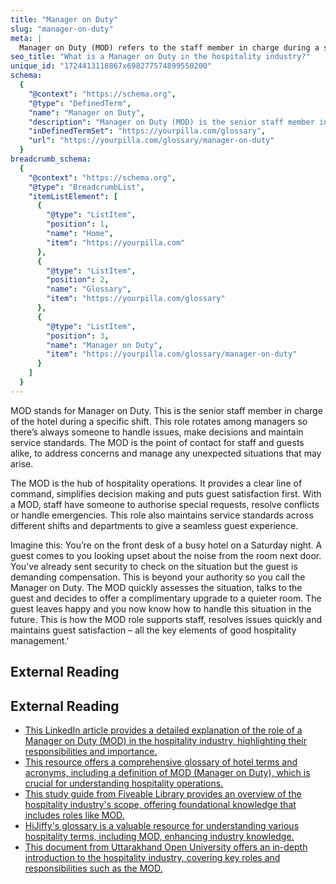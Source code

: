 ```yaml
---
title: "Manager on Duty"
slug: "manager-on-duty"
meta: |
  Manager on Duty (MOD) refers to the staff member in charge during a specific shift, overseeing operations and addressing guest issues in hotels, restaurants, cafes, or bars.
seo_title: "What is a Manager on Duty in the hospitality industry?"
unique_id: "1724413118867x698277574899550200"
schema:
  {
    "@context": "https://schema.org",
    "@type": "DefinedTerm",
    "name": "Manager on Duty",
    "description": "Manager on Duty (MOD) is the senior staff member in charge during a specific hotel shift who handles issues, makes decisions, and maintains service standards.",
    "inDefinedTermSet": "https://yourpilla.com/glossary",
    "url": "https://yourpilla.com/glossary/manager-on-duty"
  }
breadcrumb_schema:
  {
    "@context": "https://schema.org",
    "@type": "BreadcrumbList",
    "itemListElement": [
      {
        "@type": "ListItem",
        "position": 1,
        "name": "Home",
        "item": "https://yourpilla.com"
      },
      {
        "@type": "ListItem",
        "position": 2,
        "name": "Glossary",
        "item": "https://yourpilla.com/glossary"
      },
      {
        "@type": "ListItem",
        "position": 3,
        "name": "Manager on Duty",
        "item": "https://yourpilla.com/glossary/manager-on-duty"
      }
    ]
  }
---
```


MOD stands for Manager on Duty. This is the senior staff member in charge of the hotel during a specific shift. This role rotates among managers so there’s always someone to handle issues, make decisions and maintain service standards. The MOD is the point of contact for staff and guests alike, to address concerns and manage any unexpected situations that may arise.

The MOD is the hub of hospitality operations. It provides a clear line of command, simplifies decision making and puts guest satisfaction first. With a MOD, staff have someone to authorise special requests, resolve conflicts or handle emergencies. This role also maintains service standards across different shifts and departments to give a seamless guest experience.

Imagine this: You’re on the front desk of a busy hotel on a Saturday night. A guest comes to you looking upset about the noise from the room next door. You’ve already sent security to check on the situation but the guest is demanding compensation. This is beyond your authority so you call the Manager on Duty. The MOD quickly assesses the situation, talks to the guest and decides to offer a complimentary upgrade to a quieter room. The guest leaves happy and you now know how to handle this situation in the future. This is how the MOD role supports staff, resolves issues quickly and maintains guest satisfaction – all the key elements of good hospitality management.'

## External Reading



## External Reading

*   [This LinkedIn article provides a detailed explanation of the role of a Manager on Duty (MOD) in the hospitality industry, highlighting their responsibilities and importance.](https://www.linkedin.com/pulse/manager-duty-mod-pritom-baruah#:~:text=In%20the%20hospitality%20industry%2C%20the,or%20emergencies%20that%20may%20arise.)
*   [This resource offers a comprehensive glossary of hotel terms and acronyms, including a definition of MOD (Manager on Duty), which is crucial for understanding hospitality operations.](https://www.hotelcontractbeds.co.uk/blog/hotel-terms-and-acronyms)
*   [This study guide from Fiveable Library provides an overview of the hospitality industry's scope, offering foundational knowledge that includes roles like MOD.](https://library.fiveable.me/hospitality-management/unit-1/definition-scope-hospitality-industry/study-guide/u7qtIc5mHWGyrnOK)
*   [HiJiffy's glossary is a valuable resource for understanding various hospitality terms, including MOD, enhancing industry knowledge.](https://www.hijiffy.com/resources/glossary)
*   [This document from Uttarakhand Open University offers an in-depth introduction to the hospitality industry, covering key roles and responsibilities such as the MOD.](https://uou.ac.in/sites/default/files/slm/DHA-101.pdf)